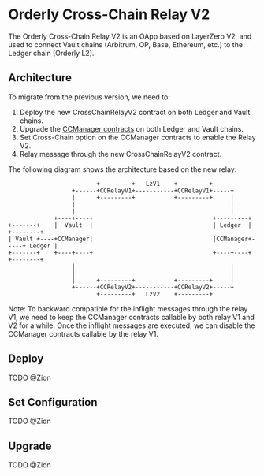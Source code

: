 # Orderly Cross-Chain Relay V2

The Orderly Cross-Chain Relay V2 is an OApp based on LayerZero V2, and used to connect Vault chains (Arbitrum, OP, Base, Ethereum, etc.) to the Ledger chain (Orderly L2).

## Architecture

To migrate from the previous version, we need to:

1. Deploy the new CrossChainRelayV2 contract on both Ledger and Vault chains.
2. Upgrade the [CCManager contracts](https://gitlab.com/orderlynetwork/orderly-v2/evm-cross-chain/-/tree/dev) on both Ledger and Vault chains.
3. Set Cross-Chain option on the CCManager contracts to enable the Relay V2.
4. Relay message through the new CrossChainRelayV2 contract.

The following diagram shows the architecture based on the new relay:

```
                         +---------+   LzV1    +---------+
                  +------+CCRelayV1+-----------+CCRelayV1+-----+
                  |      +---------+           +---------+     |
                  |                                            |
                  |                                            |
             +----+----+                                  +----+----+
+-------+    |  Vault  |                                  | Ledger  |     +--------+
| Vault +----+CCManager|                                  |CCManager+-----+ Ledger |
+-------+    +----+----+                                  +----+----+     +--------+
                  |                                            |
                  |                                            |
                  |      +---------+           +---------+     |
                  +------+CCRelayV2+-----------+CCRelayV2+-----+
                         +---------+   LzV2    +---------+
```

Note: To backward compatible for the inflight messages through the relay V1, we need to keep the CCManager contracts callable by both relay V1 and V2 for a while. Once the inflight messages are executed, we can disable the CCManager contracts callable by the relay V1.

## Deploy

TODO @Zion

## Set Configuration

TODO @Zion

## Upgrade

TODO @Zion
